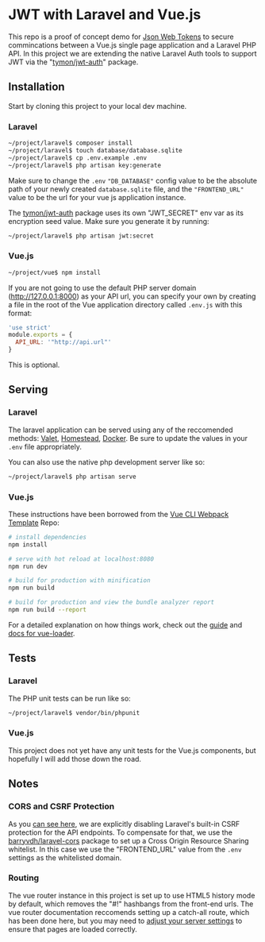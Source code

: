 # JWT with Laravel and Vue.js

This repo is a proof of concept demo for [Json Web Tokens](https://jwt.io/) to secure commincations between a Vue.js single page application and a Laravel PHP API.  In this project we are extending the native Laravel Auth tools to support JWT via the "[tymon/jwt-auth](https://packagist.org/packages/tymon/jwt-auth)" package.


## Installation

Start by cloning this project to your local dev machine.

### Laravel

```bash
~/project/laravel$ composer install
~/project/laravel$ touch database/database.sqlite
~/project/laravel$ cp .env.example .env
~/project/laravel$ php artisan key:generate
```

Make sure to change the `.env` ``"DB_DATABASE"`` config value to be the absolute path of your newly created `database.sqlite` file, and the ``"FRONTEND_URL"`` value to be the url for your vue js application instance.

The [tymon/jwt-auth](https://packagist.org/packages/tymon/jwt-auth) package uses its own "JWT_SECRET" env var as its encryption seed value.  Make sure you generate it by running:

```bash
~/project/laravel$ php artisan jwt:secret
```

### Vue.js

```bash
~/project/vue$ npm install
```

If you are not going to use the default PHP server domain (http://127.0.0.1:8000) as your API url, you can specify your own by creating a file in the root of the Vue application directory called `.env.js` with this format:

```javascript
'use strict'
module.exports = {
  API_URL: '"http://api.url"'
}
```

This is optional.

## Serving

### Laravel

The laravel application can be served using any of the reccomended methods: [Valet](https://laravel.com/docs/5.5/valet), [Homestead](https://laravel.com/docs/5.5/homestead), [Docker](http://laradock.io/).  Be sure to update the values in your `.env` file appropriately.

You can also use the native php development server like so:

```bash
~/project/laravel$ php artisan serve
```

### Vue.js

These instructions have been borrowed from the [Vue CLI Webpack Template](https://github.com/vuejs-templates/webpack) Repo:

``` bash
# install dependencies
npm install

# serve with hot reload at localhost:8080
npm run dev

# build for production with minification
npm run build

# build for production and view the bundle analyzer report
npm run build --report

```

For a detailed explanation on how things work, check out the [guide](http://vuejs-templates.github.io/webpack/) and [docs for vue-loader](http://vuejs.github.io/vue-loader).

## Tests

### Laravel

The PHP unit tests can be run like so:

```bash
~/project/laravel$ vendor/bin/phpunit
```

### Vue.js

This project does not yet have any unit tests for the Vue.js components, but hopefully I will add those down the road.

## Notes

### CORS and CSRF Protection

As you [can see here](https://github.com/SRLabs/laravel-vue-jwt/blob/master/laravel/app/Http/Middleware/VerifyCsrfToken.php#L15), we are explicitly disabling Laravel's built-in CSRF protection for the API endpoints.  To compensate for that, we use the [barryvdh/laravel-cors](https://packagist.org/packages/barryvdh/laravel-cors) package to set up a Cross Origin Resource Sharing whitelist.  In this case we use the "FRONTEND_URL" value from the `.env` settings as the whitelisted domain.


### Routing

The vue router instance in this project is set up to use HTML5 history mode by default, which removes the "#!" hashbangs from the front-end urls.  The vue router documentation reccomends setting up a catch-all route, which has been done here, but you may need to [adjust your server settings](https://router.vuejs.org/en/essentials/history-mode.html) to ensure that pages are loaded correctly.